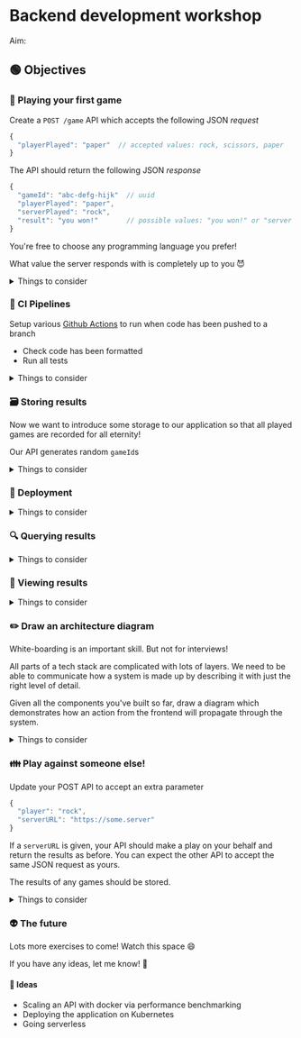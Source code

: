 Backend development workshop
============================

Aim:

## 🟢  Objectives 

### 🎲 Playing your first game

Create a `POST /game` API which accepts the following JSON _request_

```javascript
{
  "playerPlayed": "paper"  // accepted values: rock, scissors, paper
}
```

The API should return the following JSON _response_

```javascript
{
  "gameId": "abc-defg-hijk"  // uuid
  "playerPlayed": "paper",
  "serverPlayed": "rock",
  "result": "you won!"       // possible values: "you won!" or "server won!"
}
```

You're free to choose any programming language you prefer!

What value the server responds with is completely up to you 😈

<details><summary>Things to consider</summary>

* TDD (compulsory _wink wink_)
* Try running the web server locally and use [`cURL`](https://everything.curl.dev/http/post) as an integration test
* Which [HTTP response codes](https://httpstatuses.coml) should we use?
* How can we validate the request payload to only allow the possible values?
* The request and response payloads use [camel-case](https://en.wikipedia.org/wiki/Camel_case), does that match the [naming convention](https://en.wikipedia.org/wiki/Naming_convention_(programming)#Language-specific_conventions) of your chosen programming language?
</details>

### 🔀 CI Pipelines

Setup various [Github Actions](https://github.com/features/actions) to run when code has been pushed to a branch

* Check code has been formatted
* Run all tests

<details><summary>Things to consider</summary>

* Be sure to configure your formatter via a configuration file and commit it to source control too
* What test runners are available for your language?
* Consider adding a [workflow status badge]](https://docs.github.com/en/actions/monitoring-and-troubleshooting-workflows/adding-a-workflow-status-badge) to the README!
* Are there any other checks you'd like to automate?
</details>

### 🗃️  Storing results 

Now we want to introduce some storage to our application so that all played games are recorded for all eternity!

Our API generates random `gameId`s

<details><summary>Things to consider</summary>

</details>

### 🚜 Deployment

<details><summary>Things to consider</summary>

</details>

### 🔍 Querying results

<details><summary>Things to consider</summary>

</details>

### 👀 Viewing results

<details><summary>Things to consider</summary>

</details>

### ✏️  Draw an architecture diagram

White-boarding is an important skill. But not for interviews!

All parts of a tech stack are complicated with lots of layers. We need to be able to communicate how a system is made up by describing it with just the right level of detail.

Given all the components you've built so far, draw a diagram which demonstrates how an action from the frontend will propagate through the system.

<details><summary>Things to consider</summary>

* Start from the user's perspective and follow the actions through the whole system
* What are the key services an API request interacts with?
* How does the API response travel back to the user?
</details>

### 👪 Play against someone else!

Update your POST API to accept an extra parameter

```javascript
{
  "player": "rock",
  "serverURL": "https://some.server"
}
```

If a `serverURL` is given, your API should make a play on your behalf and return the results as before. You can expect the other API to accept the same JSON request as yours.

The results of any games should be stored.

<details><summary>Things to consider</summary>

* What useful fields would be useful to return in the API response?
* Are there any new columns to add to the database table?
</details>

### 👽 The future

Lots more exercises to come! Watch this space 😄

If you have any ideas, let me know! 🙇

#### 🌻 Ideas

* Scaling an API with docker via performance benchmarking
* Deploying the application on Kubernetes
* Going serverless
